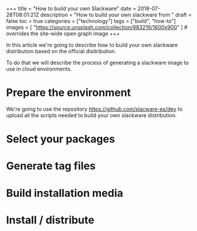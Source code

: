 +++
title = "How to build your own Slackware"
date = 2018-07-28T08:01:21Z
description = "How to build your own slackware from "
draft = false
toc = true
categories = ["technology"]
tags = ["build", "how-to"]
images = [
  "https://source.unsplash.com/collection/983219/1600x900"
] # overrides the site-wide open graph image
+++

In this article we're going to describe how to build your own slackware distribution based on the official disitribution.

To do that we will describe the process of generating a slackware image to use in cloud environments.

Prepare the environment
=====

We're going to use the repository https://github.com/slacware-es/dev to upload all the scripts needed to build your own slackware distribution. 


Select your packages
=====

Generate tag files
=====

Build installation media
=====

Install / distribute
=====